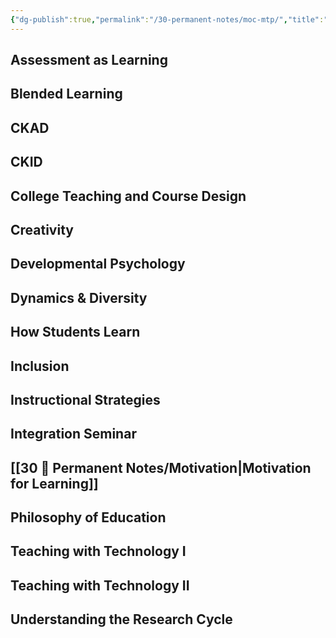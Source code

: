 ```yaml
---
{"dg-publish":true,"permalink":"/30-permanent-notes/moc-mtp/","title":"MOC MTP","tags":["🪴"],"noteIcon":"","created":"2024.08.30 17:33","updated":"2024.09.09 16:17"}
---
```



## Assessment as Learning

## Blended Learning

## CKAD

## CKID

## College Teaching and Course Design

## Creativity

## Developmental Psychology

## Dynamics & Diversity

## How Students Learn

## Inclusion

## Instructional Strategies

## Integration Seminar

## [[30 🌲 Permanent Notes/Motivation\|Motivation for Learning]]

## Philosophy of Education

## Teaching with Technology I

## Teaching with Technology II

## Understanding the Research Cycle
